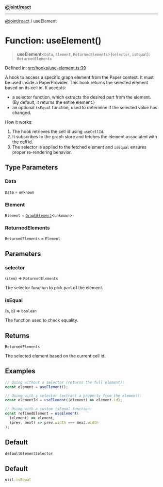 [**@joint/react**](../README.md)

***

[@joint/react](../README.md) / useElement

# Function: useElement()

> **useElement**\<`Data`, `Element`, `ReturnedElements`\>(`selector`, `isEqual`): `ReturnedElements`

Defined in: [src/hooks/use-element.ts:39](https://github.com/samuelgja/joint/blob/main/packages/joint-react/src/hooks/use-element.ts#L39)

A hook to access a specific graph element from the Paper context.
It must be used inside a PaperProvider.
This hook returns the selected element based on its cell id. It accepts:
 - a selector function, which extracts the desired part from the element.
   (By default, it returns the entire element.)
 - an optional `isEqual` function, used to determine if the selected value has changed.

How it works:
1. The hook retrieves the cell id using `useCellId`.
2. It subscribes to the graph store and fetches the element associated with the cell id.
3. The selector is applied to the fetched element and `isEqual` ensures proper re-rendering behavior.

## Type Parameters

### Data

`Data` = `unknown`

### Element

`Element` = [`GraphElement`](../interfaces/GraphElement.md)\<`unknown`\>

### ReturnedElements

`ReturnedElements` = `Element`

## Parameters

### selector

(`item`) => `ReturnedElements`

The selector function to pick part of the element.

### isEqual

(`a`, `b`) => `boolean`

The function used to check equality.

## Returns

`ReturnedElements`

The selected element based on the current cell id.

## Examples

```ts
// Using without a selector (returns the full element):
const element = useElement();
```

```ts
// Using with a selector (extract a property from the element):
const elementId = useElement((element) => element.id);
```

```ts
// Using with a custom isEqual function:
const refinedElement = useElement(
  (element) => element,
  (prev, next) => prev.width === next.width
);
```

## Default

```ts
defaultElementSelector
```

## Default

```ts
util.isEqual
```
